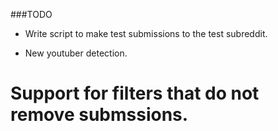 ###TODO

* Write script to make test submissions to the test subreddit.

* New youtuber detection.

# Support for filters that do not remove submssions.
